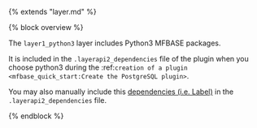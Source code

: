{% extends "layer.md" %}

{% block overview %}

The `layer1_python3` layer includes Python3 MFBASE packages.

It is included in the `.layerapi2_dependencies` file of the plugin when you choose python3 during the :ref:`creation of a plugin <mfbase_quick_start:Create the PostgreSQL plugin>`.

You may also manually include this [dependencies (i.e. Label)](#label) in the `.layerapi2_dependencies` file.

{% endblock %}
